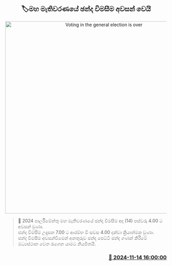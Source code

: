 <p align='center'><b><h2 align='center' title='Voting in the general election is over'>🏷මහ මැතිවරණයේ ඡන්ද විමසීම අවසන් වෙයි</h2></b></p>
<p align='center'><img src='https://helakuru.sgp1.cdn.digitaloceanspaces.com/esana/images/lib/parliment-election.jpg' width='600' alt='Voting in the general election is over'></p>

>📝 2024 පාර්ලිමේන්තු මහ මැතිවරණයේ ඡන්ද විමසීම අද (14) පස්වරු 4.00 ට අවසන් වුණා.<br>ඡන්ද විමසීම උදෑසන 7.00 ට ආරම්භ වී සවස 4.00 දක්වා ක්‍රියාත්මක වුණා.<br>ඡන්ද විමසීම අවසන්වීමෙන් අනතුරුව ඡන්ද පෙට්ටි ඡන්ද ගණන් කිරීමේ මධ්‍යස්ථාන වෙත රැගෙන යාමට නියමිතයි.<br>

<h3 align='right'><a href='https://www.helakuru.lk/esana/p/105047/'>📅 2024-11-14 16:00:00</a></h3>
